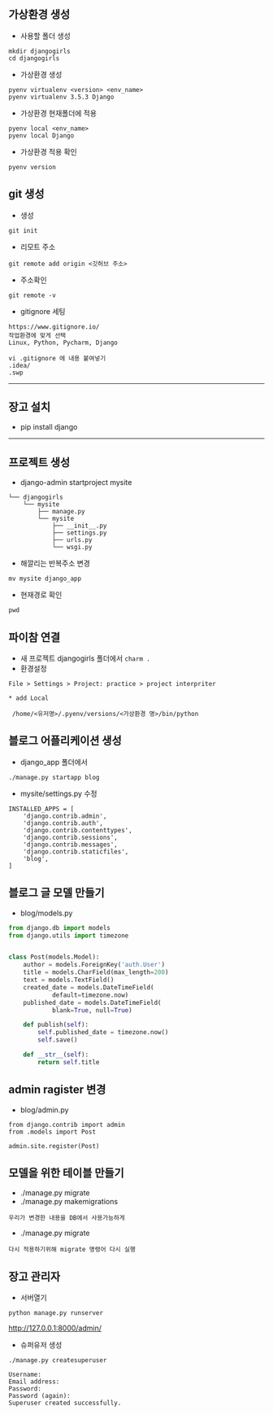 ## 가상환경 생성
* 사용할 폴더 생성
```
mkdir djangogirls
cd djangogirls
```
* 가상환경 생성
```
pyenv virtualenv <version> <env_name>
pyenv virtualenv 3.5.3 Django
```
* 가상환경 현재폴더에 적용
```
pyenv local <env_name>
pyenv local Django
```

* 가상환경 적용 확인
```
pyenv version
```

## git 생성
* 생성
```
git init
```

* 리모트 주소
```
git remote add origin <깃허브 주소>
```

* 주소확인
```
git remote -v
```

* gitignore 세팅
```
https://www.gitignore.io/
작업환경에 맞게 선택
Linux, Python, Pycharm, Django

vi .gitignore 에 내용 붙여넣기
.idea/
.swp
```

---
## 장고 설치
* pip install django
---

## 프로젝트 생성
* django-admin startproject mysite
```
└── djangogirls
    └── mysite
        ├── manage.py
        └── mysite
            ├── __init__.py
            ├── settings.py
            ├── urls.py
            └── wsgi.py
```
* 해깔리는 반복주소 변경
```
mv mysite django_app
```

* 현재경로 확인
```
pwd
```

## 파이참 연결
* 새 프로젝트
djangogirls 폴더에서 `charm .`
* 환경설정
```
File > Settings > Project: practice > project interpriter
```
```
* add Local

 /home/<유저명>/.pyenv/versions/<가상환경 명>/bin/python

```

## 블로그 어플리케이션 생성
* django_app 폴더에서
```
./manage.py startapp blog
```
* mysite/settings.py 수정
```
INSTALLED_APPS = [
    'django.contrib.admin',
    'django.contrib.auth',
    'django.contrib.contenttypes',
    'django.contrib.sessions',
    'django.contrib.messages',
    'django.contrib.staticfiles',
    'blog',
]
```
## 블로그 글 모델 만들기
* blog/models.py
```python
from django.db import models
from django.utils import timezone


class Post(models.Model):
    author = models.ForeignKey('auth.User')
    title = models.CharField(max_length=200)
    text = models.TextField()
    created_date = models.DateTimeField(
            default=timezone.now)
    published_date = models.DateTimeField(
            blank=True, null=True)

    def publish(self):
        self.published_date = timezone.now()
        self.save()

    def __str__(self):
        return self.title
```
## admin ragister 변경
* blog/admin.py
```
from django.contrib import admin
from .models import Post

admin.site.register(Post)
```

## 모델을 위한 테이블 만들기
* ./manage.py migrate
* ./manage.py makemigrations
```
우리가 변경한 내용을 DB에서 사용가능하게
```

* ./manage.py migrate
```
다시 적용하기위해 migrate 명령어 다시 실행
```

## 장고 관리자
* 서버열기
```
python manage.py runserver
```
 http://127.0.0.1:8000/admin/

 * 슈퍼유저 생성
```
./manage.py createsuperuser

Username:
Email address:
Password:
Password (again):
Superuser created successfully.
```
